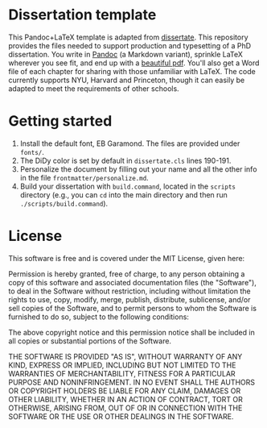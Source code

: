 # Dissertation template

This Pandoc+LaTeX template is adapted from [dissertate](https://github.com/suchow/dissertate/blob/master/).
This repository provides the files needed to support production and typesetting of a PhD dissertation. You write in [Pandoc](http://johnmacfarlane.net/pandoc/) (a Markdown variant), sprinkle LaTeX wherever you see fit, and end up with a [beautiful pdf](https://github.com/suchow/dissertate/blob/master/dissertation.pdf?raw=true). You'll also get a Word file of each chapter for sharing with those unfamiliar with LaTeX. The code currently supports NYU, Harvard and Princeton, though it can easily be adapted to meet the requirements of other schools.


# Getting started
1. Install the default font, EB Garamond. The files are provided under `fonts/`.
2. The DiDy color is set by default in `dissertate.cls` lines 190-191.
3. Personalize the document by filling out your name and all the other info in the file `frontmatter/personalize.md`.
4. Build your dissertation with `build.command`, located in the `scripts` directory (e.g., you can `cd` into the main directory and then run `./scripts/build.command`).


# License

This software is free and is covered under the MIT License, given here:

Permission is hereby granted, free of charge, to any person obtaining a copy of this software and associated documentation files (the "Software"), to deal in the Software without restriction, including without limitation the rights to use, copy, modify, merge, publish, distribute, sublicense, and/or sell copies of the Software, and to permit persons to whom the Software is furnished to do so, subject to the following conditions:

The above copyright notice and this permission notice shall be included in all copies or substantial portions of the Software.

THE SOFTWARE IS PROVIDED "AS IS", WITHOUT WARRANTY OF ANY KIND, EXPRESS OR IMPLIED, INCLUDING BUT NOT LIMITED TO THE WARRANTIES OF MERCHANTABILITY, FITNESS FOR A PARTICULAR PURPOSE AND NONINFRINGEMENT. IN NO EVENT SHALL THE AUTHORS OR COPYRIGHT HOLDERS BE LIABLE FOR ANY CLAIM, DAMAGES OR OTHER LIABILITY, WHETHER IN AN ACTION OF CONTRACT, TORT OR OTHERWISE, ARISING FROM, OUT OF OR IN CONNECTION WITH THE SOFTWARE OR THE USE OR OTHER DEALINGS IN THE SOFTWARE.
